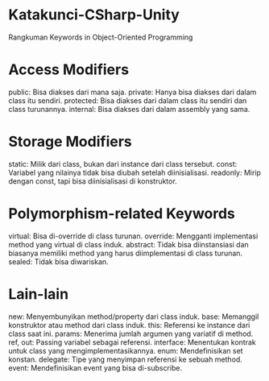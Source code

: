 # Katakunci-CSharp-Unity
Rangkuman Keywords in Object-Oriented Programming

# Access Modifiers
public: Bisa diakses dari mana saja.
private: Hanya bisa diakses dari dalam class itu sendiri.
protected: Bisa diakses dari dalam class itu sendiri dan class turunannya.
internal: Bisa diakses dari dalam assembly yang sama.
# Storage Modifiers
static: Milik dari class, bukan dari instance dari class tersebut.
const: Variabel yang nilainya tidak bisa diubah setelah diinisialisasi.
readonly: Mirip dengan const, tapi bisa diinisialisasi di konstruktor.
# Polymorphism-related Keywords
virtual: Bisa di-override di class turunan.
override: Mengganti implementasi method yang virtual di class induk.
abstract: Tidak bisa diinstansiasi dan biasanya memiliki method yang harus diimplementasi di class turunan.
sealed: Tidak bisa diwariskan.
# Lain-lain
new: Menyembunyikan method/property dari class induk.
base: Memanggil konstruktor atau method dari class induk.
this: Referensi ke instance dari class saat ini.
params: Menerima jumlah argumen yang variatif di method.
ref, out: Passing variabel sebagai referensi.
interface: Menentukan kontrak untuk class yang mengimplementasikannya.
enum: Mendefinisikan set konstan.
delegate: Tipe yang menyimpan referensi ke sebuah method.
event: Mendefinisikan event yang bisa di-subscribe.
